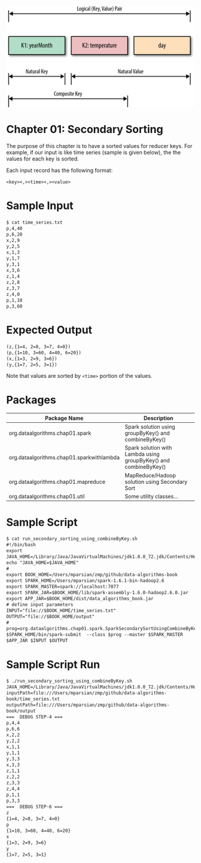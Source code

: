 ![Secondary Sorting](secondary_sorting.png)


Chapter 01: Secondary Sorting
==========
The purpose of this chapter is to have a sorted values 
for reducer keys.  For example, if our input is like 
time series (sample is given below), the the values for 
each key is sorted. 


Each input record has the following format:

````
<key><,><time><,><value>
````

Sample Input
============
````
$ cat time_series.txt 
p,4,40
p,6,20
x,2,9
y,2,5
x,1,3
y,1,7
y,3,1
x,3,6
z,1,4
z,2,8
z,3,7
z,4,0
p,1,10
p,3,60
````

Expected Output
===============
````
(z,{1=4, 2=8, 3=7, 4=0})
(p,{1=10, 3=60, 4=40, 6=20})
(x,{1=3, 2=9, 3=6})
(y,{1=7, 2=5, 3=1})
````

Note that values are sorted by ````<time>```` portion of the values.

Packages
========

Package Name                              | Description |
----------------------------------------- | ----------------------------------------------------------------- | 
org.dataalgorithms.chap01.spark           | Spark solution using groupByKey() and combineByKey()              | 
org.dataalgorithms.chap01.sparkwithlambda | Spark solution with Lambda using groupByKey() and combineByKey()  | 
org.dataalgorithms.chap01.mapreduce       | MapReduce/Hadoop solution using Secondary Sort                    | 
org.dataalgorithms.chap01.util            | Some utility classes...                                           | 

Sample Script
=============
````
$ cat run_secondary_sorting_using_combineByKey.sh 
#!/bin/bash
export JAVA_HOME=/Library/Java/JavaVirtualMachines/jdk1.8.0_72.jdk/Contents/Home/
echo "JAVA_HOME=$JAVA_HOME"
#
export BOOK_HOME=/Users/mparsian/zmp/github/data-algorithms-book
export SPARK_HOME=/Users/mparsian/spark-1.6.1-bin-hadoop2.6
export SPARK_MASTER=spark://localhost:7077
export SPARK_JAR=$BOOK_HOME/lib/spark-assembly-1.6.0-hadoop2.6.0.jar
export APP_JAR=$BOOK_HOME/dist/data_algorithms_book.jar
# define input parameters
INPUT="file://$BOOK_HOME/time_series.txt"
OUTPUT="file://$BOOK_HOME/output"
#
prog=org.dataalgorithms.chap01.spark.SparkSecondarySortUsingCombineByKey
$SPARK_HOME/bin/spark-submit  --class $prog --master $SPARK_MASTER $APP_JAR $INPUT $OUTPUT
````

Sample Script Run
=================
````
$ ./run_secondary_sorting_using_combineByKey.sh
JAVA_HOME=/Library/Java/JavaVirtualMachines/jdk1.8.0_72.jdk/Contents/Home/
inputPath=file:///Users/mparsian/zmp/github/data-algorithms-book/time_series.txt
outputPath=file:///Users/mparsian/zmp/github/data-algorithms-book/output
===  DEBUG STEP-4 ===
p,4,4
p,6,6
x,2,2
y,2,2
x,1,1
y,1,1
y,3,3
x,3,3
z,1,1
z,2,2
z,3,3
z,4,4
p,1,1
p,3,3
===  DEBUG STEP-6 ===
z
{1=4, 2=8, 3=7, 4=0}
p
{1=10, 3=60, 4=40, 6=20}
x
{1=3, 2=9, 3=6}
y
{1=7, 2=5, 3=1}
````
